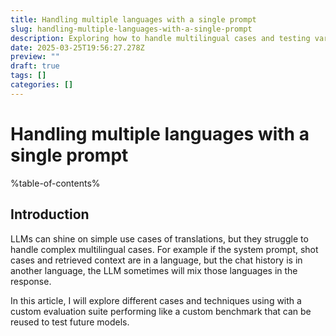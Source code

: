 ```yaml
---
title: Handling multiple languages with a single prompt
slug: handling-multiple-languages-with-a-single-prompt
description: Exploring how to handle multilingual cases and testing various prompt engineering approaches
date: 2025-03-25T19:56:27.278Z
preview: ""
draft: true
tags: []
categories: []
---
```


# Handling multiple languages with a single prompt

%table-of-contents%

## Introduction

LLMs can shine on simple use cases of translations, but they struggle to handle complex multilingual cases. For example if the system prompt, shot cases and retrieved context are in a language, but the chat history is in another language, the LLM sometimes will mix those languages in the response.

In this article, I will explore different cases and techniques using with a custom evaluation suite performing like a custom benchmark that can be reused to test future models.
